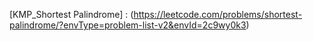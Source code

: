 [KMP_Shortest Palindrome] : (https://leetcode.com/problems/shortest-palindrome/?envType=problem-list-v2&envId=2c9wy0k3) 
